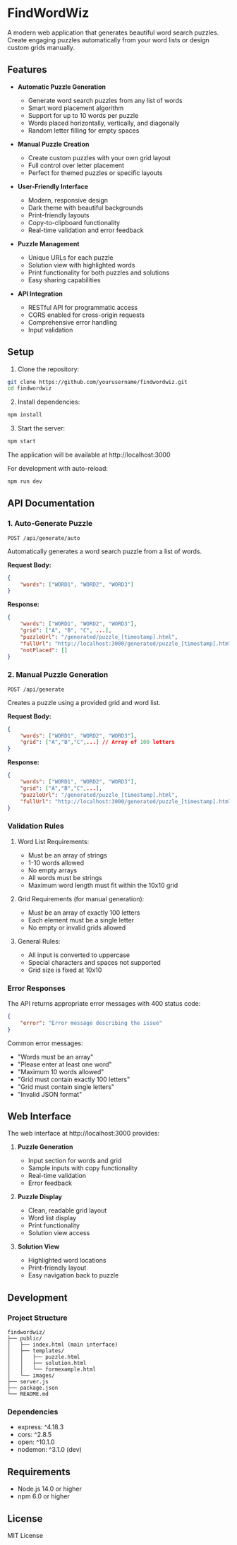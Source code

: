 # FindWordWiz

A modern web application that generates beautiful word search puzzles. Create engaging puzzles automatically from your word lists or design custom grids manually.

## Features

- **Automatic Puzzle Generation**
  - Generate word search puzzles from any list of words
  - Smart word placement algorithm
  - Support for up to 10 words per puzzle
  - Words placed horizontally, vertically, and diagonally
  - Random letter filling for empty spaces

- **Manual Puzzle Creation**
  - Create custom puzzles with your own grid layout
  - Full control over letter placement
  - Perfect for themed puzzles or specific layouts

- **User-Friendly Interface**
  - Modern, responsive design
  - Dark theme with beautiful backgrounds
  - Print-friendly layouts
  - Copy-to-clipboard functionality
  - Real-time validation and error feedback

- **Puzzle Management**
  - Unique URLs for each puzzle
  - Solution view with highlighted words
  - Print functionality for both puzzles and solutions
  - Easy sharing capabilities

- **API Integration**
  - RESTful API for programmatic access
  - CORS enabled for cross-origin requests
  - Comprehensive error handling
  - Input validation

## Setup

1. Clone the repository:
```bash
git clone https://github.com/yourusername/findwordwiz.git
cd findwordwiz
```

2. Install dependencies:
```bash
npm install
```

3. Start the server:
```bash
npm start
```

The application will be available at http://localhost:3000

For development with auto-reload:
```bash
npm run dev
```

## API Documentation

### 1. Auto-Generate Puzzle
```http
POST /api/generate/auto
```

Automatically generates a word search puzzle from a list of words.

**Request Body:**
```json
{
    "words": ["WORD1", "WORD2", "WORD3"]
}
```

**Response:**
```json
{
    "words": ["WORD1", "WORD2", "WORD3"],
    "grid": ["A", "B", "C", ...],
    "puzzleUrl": "/generated/puzzle_[timestamp].html",
    "fullUrl": "http://localhost:3000/generated/puzzle_[timestamp].html",
    "notPlaced": []
}
```

### 2. Manual Puzzle Generation
```http
POST /api/generate
```

Creates a puzzle using a provided grid and word list.

**Request Body:**
```json
{
    "words": ["WORD1", "WORD2", "WORD3"],
    "grid": ["A","B","C",...] // Array of 100 letters
}
```

**Response:**
```json
{
    "words": ["WORD1", "WORD2", "WORD3"],
    "grid": ["A","B","C",...],
    "puzzleUrl": "/generated/puzzle_[timestamp].html",
    "fullUrl": "http://localhost:3000/generated/puzzle_[timestamp].html"
}
```

### Validation Rules

1. Word List Requirements:
   - Must be an array of strings
   - 1-10 words allowed
   - No empty arrays
   - All words must be strings
   - Maximum word length must fit within the 10x10 grid

2. Grid Requirements (for manual generation):
   - Must be an array of exactly 100 letters
   - Each element must be a single letter
   - No empty or invalid grids allowed

3. General Rules:
   - All input is converted to uppercase
   - Special characters and spaces not supported
   - Grid size is fixed at 10x10

### Error Responses

The API returns appropriate error messages with 400 status code:

```json
{
    "error": "Error message describing the issue"
}
```

Common error messages:
- "Words must be an array"
- "Please enter at least one word"
- "Maximum 10 words allowed"
- "Grid must contain exactly 100 letters"
- "Grid must contain single letters"
- "Invalid JSON format"

## Web Interface

The web interface at http://localhost:3000 provides:

1. **Puzzle Generation**
   - Input section for words and grid
   - Sample inputs with copy functionality
   - Real-time validation
   - Error feedback

2. **Puzzle Display**
   - Clean, readable grid layout
   - Word list display
   - Print functionality
   - Solution view access

3. **Solution View**
   - Highlighted word locations
   - Print-friendly layout
   - Easy navigation back to puzzle

## Development

### Project Structure
```
findwordwiz/
├── public/
│   ├── index.html (main interface)
│   ├── templates/
│   │   ├── puzzle.html
│   │   ├── solution.html
│   │   └── formexample.html
│   └── images/
├── server.js
├── package.json
└── README.md
```

### Dependencies
- express: ^4.18.3
- cors: ^2.8.5
- open: ^10.1.0
- nodemon: ^3.1.0 (dev)

## Requirements

- Node.js 14.0 or higher
- npm 6.0 or higher

## License

MIT License 